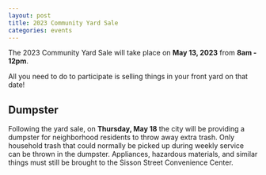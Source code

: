 ```yaml
---
layout: post
title: 2023 Community Yard Sale
categories: events
---
```

The 2023 Community Yard Sale will take place on **May 13, 2023** from **8am - 12pm**.

All you need to do to participate is selling things in your front yard on that date!

## Dumpster

Following the yard sale, on **Thursday, May 18** the city will be providing a dumpster for neighborhood residents to throw away extra trash. Only household trash that could normally be picked up during weekly service can be thrown in the dumpster. Appliances, hazardous materials, and similar things must still be brought to the Sisson Street Convenience Center.